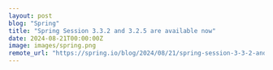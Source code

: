 ```yaml
---
layout: post
blog: "Spring"
title: "Spring Session 3.3.2 and 3.2.5 are available now"
date: 2024-08-21T00:00:00Z
image: images/spring.png
remote_url: "https://spring.io/blog/2024/08/21/spring-session-3-3-2-and-3-2-5-are-available-now"
---
```

